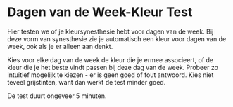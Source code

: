 # Dagen van de Week-Kleur Test

Hier testen we of je kleursynesthesie hebt voor dagen van de week. Bij deze vorm van synesthesie zie je automatisch een kleur 
voor dagen van de week, ook als je er alleen aan denkt. 

Kies voor elke dag van de week de kleur die je ermee associeert, 
of de kleur die je het beste vindt passen bij deze dag van de week. 
Probeer zo intuïtief mogelijk te kiezen - er is geen goed of fout antwoord.
Kies niet teveel grijstinten, want dan werkt de test minder goed.

De test duurt ongeveer 5 minuten.

<nextbutton />
